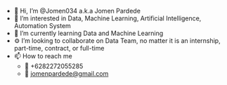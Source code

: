 - 👋 Hi, I’m @Jomen034 a.k.a Jomen Pardede
- 👀 I’m interested in Data, Machine Learning, Artificial Intelligence, Automation System
- 🌱 I’m currently learning Data and Machine Learning
- :gear: I’m looking to collaborate on Data Team, no matter it is an internship, part-time, contract, or full-time
- 📫 How to reach me
  - :iphone: +6282272055285
  - :email: jomenpardede@gmail.com

<!---
Jomen034/Jomen034 is a ✨ special ✨ repository because its `README.md` (this file) appears on your GitHub profile.
You can click the Preview link to take a look at your changes.
--->
